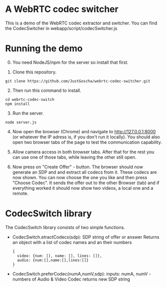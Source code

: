 A WebRTC codec switcher
========================================

This is a demo of the WebRTC codec extractor and switcher.
You can find the CodecSwitcher in webapp/script/codecSwitcher.js

# Running the demo


0. You need NodeJS/npm for the server so install that first.

1. Clone this repository. 

```
git clone https://github.com/JustGoscha/webrtc-codec-switcher.git
```

2. Then run this command to install.

```
cd webrtc-codec-switch
npm install
```

3. Run the server.

```
node server.js
```

4. Now open the browser (Chrome) and navigate to http://127.0.0.1:8000 (or whatever the IP adress is, if you don't run it locally). You should also open two browser tabs of the page to test the communication capability.

5. Allow camera access in both browser tabs. After that for the rest you can use one of those tabs, while leaving the other still open.

6. Now press on "Create Offer" - button. The browser should now generate an SDP and and extract all codecs from it. These codecs are now shown. You can now choose the one you like and then press "Choose Codec". It sends the offer out to the other Browser (tab) and if everything worked it should now show two videos, a local one and a remote.

# CodecSwitch library

The CodecSwitch library consists of two simple functions.

- CodecSwitch.etractCodecs(sdp): SDP string of offer or answer
  Returns an object with a list of codec names and an their numbers 
  ```
  {
    video: {num: [], name: [], lines: []},
    audio: {num:[],name:[],lines:[]}
  }
  ```

- CodecSwitch.preferCodec(numA,numV,sdp):
  inputs: numA, numV - numbers of Audio & Video Codec
  returns new SDP string


